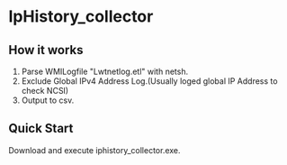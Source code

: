 # IpHistory_collector
 
## How it works
 1. Parse WMILogfile "Lwtnetlog.etl" with netsh.
 2. Exclude Global IPv4 Address Log.(Usually loged global IP Address to check NCSI)
 3. Output to csv.
 
## Quick Start
 Download and execute iphistory_collector.exe.
 
